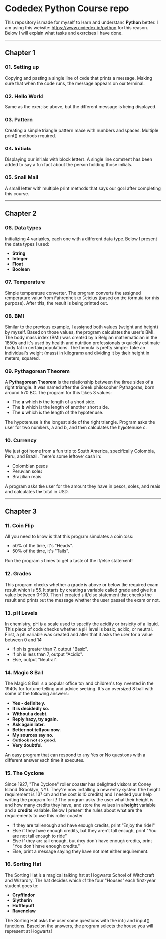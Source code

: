 # Codedex Python Course repo #

This repository is made for myself to learn and understand **Python** better.
I am using this website: https://www.codedex.io/python for this reason.
Below I will explain what tasks and exercises I have done.

----

## Chapter 1 ##

### 01. Setting up ###

Copying and pasting a single line of code that prints a message. Making sure
that when the code runs, the message appears on our terminal.

### 02. Hello World ###

Same as the exercise above, but the different message is being displayed.

### 03. Pattern ###

Creating a simple triangle pattern made with numbers and spaces. Multiple
print() methods required.

### 04. Initials ###

Displaying our initials with block letters. A single line comment has been added
to say a fun fact about the person holding those initials.

### 05. Snail Mail ###

A small letter with multiple print methods that says our goal after completing this course.

----

## Chapter 2 ##

### 06. Data types ###

Initializing 4 variables, each one with a different data type. Below I present the data
types I used:

- **String**
- **Integer**
- **Float**
- **Boolean**

### 07. Temperature ###

Simple temperature converter. The program converts the assigned temperature value from
Fahrenheit to Celcius (based on the formula for this purpose). After this, the result
is being printed out.

### 08. BMI ###

Similar to the previous example, I assigned both values (weight and height) by myself.
Based on those values, the program calculates the user's BMI. The body mass index (BMI) was created by a Belgian mathematician in the 1850s and it's used by health and nutrition professionals to quickly estimate body fat in certain populations. The formula is pretty simple: Take an individual's weight (mass) in kilograms and dividing it by their height in meters, squared.

### 09. Pythagorean Theorem ###

A **Pythagorean Theorem**  is the relationship between the three sides of a right triangle. It was named after the Greek philosopher Pythagoras, born around 570 BC. The program for this takes 3 values:

- The **a** which is the length of a short side.
- The **b** which is the length of another short side.
- The **c** which is the length of the hypotenuse.

The hypotenuse is the longest side of the right triangle. Program asks  the user for two numbers, a and b, and then calculates the hypotenuse c.

### 10. Currency ###

We just got home from a fun trip to South America, specifically Colombia, Peru, and Brazil. There's some leftover cash in:

- Colombian pesos
- Peruvian soles
- Brazilian reais

A program asks the user for the amount they have in pesos, soles, and reais and calculates the total in USD.

----

## Chapter 3 ##

### 11. Coin Flip ###

All you need to know is that this program simulates a coin toss:

- 50% of the time, it's "Heads".
- 50% of the time, it's "Tails".

Run the program 5 times to get a taste of the if/else statement!

### 12. Grades ###

This program checks whether a grade is above or below the required exam result which is 55.
It starts by creating a variable called grade and give it a value between 0-100. Then I 
created a if/else statement that checks the result and prints out the message whether the
user passed the exam or not.

### 13. pH Levels ###

In chemistry, pH is a scale used to specify the acidity or basicity of a liquid. This piece
of code checks whether a pH level is basic, acidic, or neutral. First, a ph variable was
created and after that it asks the user for a value between 0 and 14:

- If ph is greater than 7, output "Basic".
- If ph is less than 7, output "Acidic".
- Else, output "Neutral".

### 14. Magic 8 Ball ###

The Magic 8 Ball is a popular office toy and children's toy invented in the 1940s for fortune-telling and advice seeking. It's an oversized 8 ball with some of the following answers:

- **Yes - definitely.**
- **It is decidedly so.**
- **Without a doubt.**
- **Reply hazy, try again.**
- **Ask again later.**
- **Better not tell you now.**
- **My sources say no.**
- **Outlook not so good.**
- **Very doubtful.**

An easy program  that can respond to any Yes or No questions with a different answer each time it executes.

### 15. The Cyclone ###

Since 1927, "The Cyclone" roller coaster has delighted visitors at Coney Island (Brooklyn, NY).
They're now installing a new entry system (the height requirement is 137 cm and the cost is 10 credits) and I needed your help writing the program for it! The program asks the user what their height is and how many credits they have, and store the values in a **height** variable and a **credits** variable.
Below I present the rules about what are the requirements to use this roller coaster:

- If they are tall enough and have enough credits, print "Enjoy the ride!"
- Else if they have enough credits, but they aren't tall enough, print "You are not tall enough to ride"
- Else if they are tall enough, but they don't have enough credits, print "You don't have enough credits."
- Else, print a message saying they have not met either requirement.

### 16. Sorting Hat ###

The Sorting Hat is a magical talking hat at Hogwarts School of Witchcraft and Wizardry. The hat decides which of the four "Houses" each first-year student goes to:

- **Gryffindor**
- **Slytherin**
- **Hufflepuff**
- **Ravenclaw**

The Sorting Hat asks the user some questions with the int() and input() functions. Based on the answers,
the program selects the house you will represent at Hogwarts!



